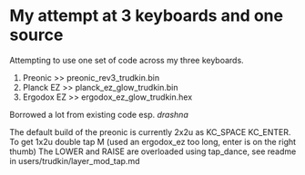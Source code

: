 # My attempt at 3 keyboards and one source

Attempting to use one set of code across my three keyboards.


1. 	Preonic        >> preonic_rev3_trudkin.bin 
2. 	Planck EZ      >> planck_ez_glow_trudkin.bin 
3. 	Ergodox EZ     >> ergodox_ez_glow_trudkin.hex


Borrowed a lot from existing code esp. *drashna*

The default build of the preonic is currently 2x2u as KC_SPACE KC_ENTER. 
To get 1x2u double tap M (used an ergodox_ez too long, enter is on the right thumb)
The LOWER and RAISE are overloaded using tap_dance, see readme in users/trudkin/layer_mod_tap.md

